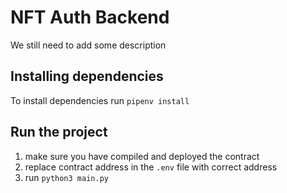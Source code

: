 # NFT Auth Backend
We still need to add some description

## Installing dependencies
To install dependencies run `pipenv install`

## Run the project
1. make sure you have compiled and deployed the contract
2. replace contract address in the `.env` file with correct address
3. run `python3 main.py`
